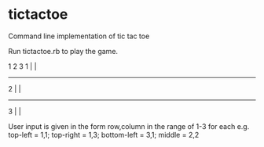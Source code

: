 # tictactoe
Command line implementation of tic tac toe

Run tictactoe.rb to play the game.

  1   2   3 
1   |   |
  __________
2   |   |
  __________
3   |   |

User input is given in the form row,column in the range of 1-3 for each
e.g. top-left = 1,1; top-right = 1,3; bottom-left = 3,1; middle = 2,2
